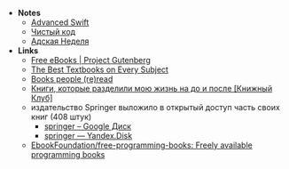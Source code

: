- **Notes**
	- [Advanced Swift](Books/Advanced%20Swift.md)
	- [Чистый код](Books/Чистый%20код.md)
	- [Адская Неделя](Books/Адская%20Неделя.md)
- **Links**
	- [Free eBooks | Project Gutenberg](https://www.gutenberg.org)
	- [The Best Textbooks on Every Subject](https://www.lesswrong.com/posts/xg3hXCYQPJkwHyik2/the-best-textbooks-on-every-subject)
	- [Books people (re)read](https://rauchg.com/2020/books-people-reread)
	- [Книги, которые разделили мою жизнь на до и после [Книжный Клуб]](https://vas3k.club/post/2389/)
	- издательство Springer выложило в открытый доступ часть своих книг (408 штук)
		- [springer – Google Диск](https://drive.google.com/drive/folders/1YSOi-7cpWs_fx2GVKNiJjSVzKfiB5BdI)
		- [springer — Yandex.Disk](https://disk.yandex.ru/d/PDASa3teK9GywA)
	- [EbookFoundation/free-programming-books: Freely available programming books](https://github.com/EbookFoundation/free-programming-books)